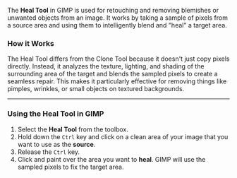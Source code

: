 The **Heal Tool** in GIMP is used for retouching and removing blemishes or unwanted objects from an image. It works by taking a sample of pixels from a source area and using them to intelligently blend and "heal" a target area.

### How it Works

The Heal Tool differs from the Clone Tool because it doesn't just copy pixels directly. Instead, it analyzes the texture, lighting, and shading of the surrounding area of the target and blends the sampled pixels to create a seamless repair. This makes it particularly effective for removing things like pimples, wrinkles, or small objects on textured backgrounds.

***

### Using the Heal Tool in GIMP

1.  Select the **Heal Tool** from the toolbox.
2.  Hold down the `Ctrl` key and click on a clean area of your image that you want to use as the **source**.
3.  Release the `Ctrl` key.
4.  Click and paint over the area you want to **heal**. GIMP will use the sampled pixels to fix the target area.

